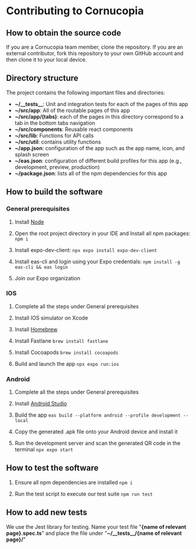 # Contributing to Cornucopia

## How to obtain the source code

If you are a Cornucopia team member, clone the repository. If you are an external contributor, fork this repository to your own GitHub account and then clone it to your local device.

## Directory structure

The project contains the following important files and directories:

- **~/\_\_tests\_\_**: Unit and integration tests for each of the pages of this app
- **~/src/app**: All of the routable pages of this app
- **~/src/app/(tabs)**: each of the pages in this directory correspond to a tab in the bottom tabs navigation
- **~/src/components**: Reusable react components
- **~/src/lib**: Functions for API calls
- **~/src/util**: contains utility functions
- **~/app.json**: configuration of the app such as the app name, icon, and splash screen
- **~/eas.json**: configuration of different build profiles for this app (e.g., development, preview, production)
- **~/package.json**: lists all of the npm dependencies for this app

## How to build the software

### General prerequisites

1. Install [Node](https://nodejs.org/en/download)

2. Open the root project directory in your IDE and Install all npm packages:
   `npm i`

3. Install expo-dev-client:
   `npx expo install expo-dev-client`

4. Install eas-cli and login using your Expo credentials:
   `npm install -g eas-cli && eas login`

5. Join our Expo organization

### IOS

1. Complete all the steps under General prerequisites

2. Install IOS simulator on Xcode

3. Install [Homebrew](https://brew.sh/)

4. Install Fastlane
   `brew install fastlane`

5. Install Cocoapods
   `brew install cocoapods`

6. Build and launch the app
   `npx expo run:ios`

### Android

1. Complete all the steps under General prerequisites

2. Install [Android Studio](https://developer.android.com/studio)

3. Build the app
   `eas build --platform android --profile development --local`

4. Copy the generated .apk file onto your Android device and install it

5. Run the development server and scan the generated QR code in the terminal
   `npx expo start`

## How to test the software

1. Ensure all npm dependencies are installed
   `npm i`

2. Run the test script to execute our test suite
   `npm run test`

## How to add new tests

We use the Jest library for testing. Name your test file "**{name of relevant page}.spec.ts**" and place the file under "**~/\_\_tests\_\_/{name of relevant page}/**"
